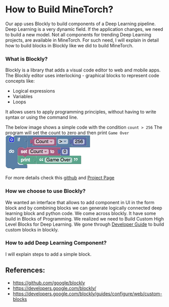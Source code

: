 # How to Build MineTorch?

Our app uses Blockly to build components of a Deep Learning pipeline. Deep Learning is a very dynamic field. If the application changes, we need to build a new model.
Not all components for trending Deep Learning projects, are available in MineTorch. For such need, I will explain in detail how to build blocks in Blockly like we did to build MineTorch.

### What is Blockly?

Blockly is a library that adds a visual code editor to web and mobile apps. The Blockly editor uses interlocking - graphical blocks to represent code concepts like:
* Logical expressions
* Variables
* Loops

It allows users to apply programming principles, without having to write syntax or using the command line.

The below image shows a simple code with the condition 
`count > 256` 
The program will set the count to zero and then print
`Game Over`
![blocklly_image](Images/simple_blockly.png)

For more details check this [github](https://github.com/google/blockly) and [Project Page](https://developers.google.com/blockly/)

### How we choose to use Blockly?

We wanted an interface that allows to add component in UI in the form block and by combining blocks we can generate logically connected deep learning block and python code. We come across blockly. It have some build in Blocks of Programming. We realized we need to Build Custom High Level Blocks for Deep Learning. We gone through [Developer Guide](https://developers.google.com/blockly/guides/configure/web/custom-blocks) to build custom blocks in blockly. 
  
### How to add Deep Learning Component?

I will explain steps to add a simple block. 

## References:
* https://github.com/google/blockly
* https://developers.google.com/blockly/
* https://developers.google.com/blockly/guides/configure/web/custom-blocks





